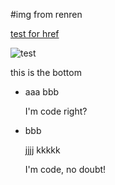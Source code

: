 #img from renren

[test for href](#bottom)

![test](http://fmn.rrimg.com/fmn061/20120228/2135/p_large_MNVs_6fc2000003ed121c.jpg)

<a name="bottom"></a>
this is the bottom

* aaa
bbb

    I'm code right?

* bbb

    jjjj
kkkkk

    I'm code, no doubt!
